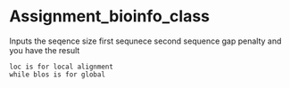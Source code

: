 # Assignment_bioinfo_class
  
  
   Inputs
    the seqence size
    first sequnece 
    second sequence 
    gap penalty
    and you have the result
    
    
    loc is for local alignment 
    while blos is for global
    
